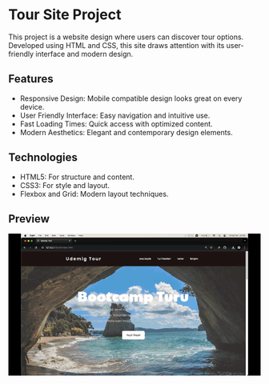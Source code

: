 # Tour Site Project

This project is a website design where users can discover tour options. Developed using HTML and CSS, this site draws attention with its user-friendly interface and modern design.

## Features

- Responsive Design: Mobile compatible design looks great on every device.
- User Friendly Interface: Easy navigation and intuitive use.
- Fast Loading Times: Quick access with optimized content.
- Modern Aesthetics: Elegant and contemporary design elements.

## Technologies

- HTML5: For structure and content.
- CSS3: For style and layout.
- Flexbox and Grid: Modern layout techniques.

## Preview

![](/img/ekran.gif)
